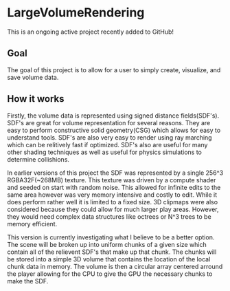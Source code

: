 # LargeVolumeRendering
This is an ongoing active project recently added to GitHub!

## Goal
The goal of this project is to allow for a user to simply create, visualize, and save volume data.

## How it works
Firstly, the volume data is represented using signed distance fields(SDF's).  SDF's are great for volume representation for several reasons.  They are easy to perform constructive solid geometry(CSG) which allows for easy to understand tools.  SDF's are also very easy to render using ray marching which can be relitively fast if optimized.  SDF's also are useful for many other shading techniques as well as useful for physics simulations to determine collishions.  

In earlier versions of this project the SDF was represented by a single 256^3 RGBA32F(~268MB) texture.  This texture was driven by a compute shader and seeded on start with random noise.  This allowed for infinite edits to the same area however was very memory intensive and costly to edit.  While it does perform rather well it is limited to a fixed size.  3D clipmaps were also considered because they could allow for much larger play areas.  However, they would need complex data structures like octrees or N^3 trees to be memory efficient.

This version is currently investigating what I believe to be a better option.  The scene will be broken up into uniform chunks of a given size which contain all of the relievent SDF's that make up that chunk.  The chunks will be stored into a simple 3D volume that contains the location of the local chunk data in memory.  The volume is then a circular array centered arround the player allowing for the CPU to give the GPU the necessary chunks to make the SDF.  

